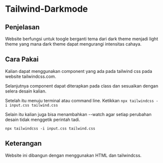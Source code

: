 # Tailwind-Darkmode

<h2>Penjelasan</h2>
<p>Website berfungsi untuk toogle berganti tema dari dark theme menjadi light theme yang mana dark theme dapat mengurangi intensitas cahaya.<p>
<h2>Cara Pakai</h2>
<p>Kalian dapat menggunakan component yang ada pada tailwind css pada website tailwindcss.com.</p>
<p>Selanjutnya component dapat diterapkan pada class dan sesuaikan dengan selera desain kalian.</p>
<p>Setelah itu menuju terminal atau command line. Ketikkan <code>npx tailwindcss -i input.css tailwind.css</code></p>
<p>Selain itu kalian juga bisa menambahkan --watch agar setiap perubahan desain tidak menggetik perintah tadi.</p>
<code>npx tailwindcss -i input.css tailwind.css</code>
<h2>Keterangan</h2>
<p>Website ini dibangun dengan menggunakan HTML dan tailwindcss.</p>

